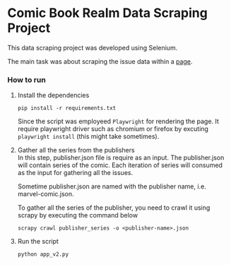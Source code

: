 # Comic Book Realm Data Scraping Project

This data scraping project was developed using Selenium.

The main task was about scraping the issue data within a [page](https://comicbookrealm.com/series/113/0/marvel-comics-amazing-spider-man-vol-1).

### How to run
1. Install the dependencies
    ```
    pip install -r requirements.txt
    ```
    Since the script was employeed `Playwright` for rendering the page. It require playwright driver such as chromium or firefox by excuting `playwright install` (this might take sometimes).

2. Gather all the series from the publishers  
    In this step, publisher.json file is require as an input. The publisher.json will contain series of the comic. Each iteration of series will consumed as the input for gathering all the issues.

    Sometime publisher.json are named with the publisher name, i.e. marvel-comic.json.

    To gather all the series of the publisher, you need to crawl it using scrapy by executing the command below
    ```
    scrapy crawl publisher_series -o <publisher-name>.json
    ```

3. Run the script
    ```
    python app_v2.py
    ```
